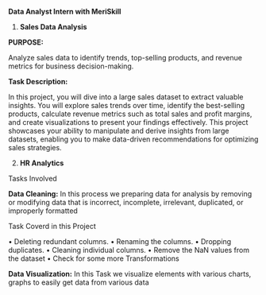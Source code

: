 **Data Analyst Intern with MeriSkill**

1. **Sales Data Analysis**

**PURPOSE:**

Analyze sales data to identify trends, top-selling products, and revenue metrics for
business decision-making.

 **Task Description:**

In this project, you will dive into a large sales dataset to extract valuable insights. You
will explore sales trends over time, identify the best-selling products, calculate revenue
metrics such as total sales and profit margins, and create visualizations to present your
findings effectively. This project showcases your ability to manipulate and derive insights
from large datasets, enabling you to make data-driven recommendations for optimizing
sales strategies.

2. **HR Analytics**
 
Tasks Involved

**Data Cleaning:**
 In this process we preparing data for analysis by removing or modifying data that is incorrect, incomplete, irrelevant, duplicated, or improperly formatted

Task Coverd in this Project 

• Deleting redundant columns.
• Renaming the columns.
• Dropping duplicates.
• Cleaning individual columns.
• Remove the NaN values from the dataset
• Check for some more Transformations

**Data Visualization:**
In this Task we visualize elements with various charts, graphs to easily get data from various data



